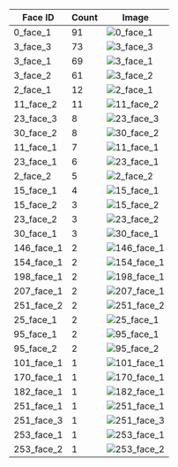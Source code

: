 | Face ID | Count | Image |
| ------- | ----- | ------- |
| 0_face_1 | 91 | ![0_face_1](https://archive.rishabsdrive.workers.dev/1:/faces/0_face_1.jpg)
| 3_face_3 | 73 | ![3_face_3](https://archive.rishabsdrive.workers.dev/1:/faces/3_face_3.jpg)
| 3_face_1 | 69 | ![3_face_1](https://archive.rishabsdrive.workers.dev/1:/faces/3_face_1.jpg)
| 3_face_2 | 61 | ![3_face_2](https://archive.rishabsdrive.workers.dev/1:/faces/3_face_2.jpg)
| 2_face_1 | 12 | ![2_face_1](https://archive.rishabsdrive.workers.dev/1:/faces/2_face_1.jpg)
| 11_face_2 | 11 | ![11_face_2](https://archive.rishabsdrive.workers.dev/1:/faces/11_face_2.jpg)
| 23_face_3 | 8 | ![23_face_3](https://archive.rishabsdrive.workers.dev/1:/faces/23_face_3.jpg)
| 30_face_2 | 8 | ![30_face_2](https://archive.rishabsdrive.workers.dev/1:/faces/30_face_2.jpg)
| 11_face_1 | 7 | ![11_face_1](https://archive.rishabsdrive.workers.dev/1:/faces/11_face_1.jpg)
| 23_face_1 | 6 | ![23_face_1](https://archive.rishabsdrive.workers.dev/1:/faces/23_face_1.jpg)
| 2_face_2 | 5 | ![2_face_2](https://archive.rishabsdrive.workers.dev/1:/faces/2_face_2.jpg)
| 15_face_1 | 4 | ![15_face_1](https://archive.rishabsdrive.workers.dev/1:/faces/15_face_1.jpg)
| 15_face_2 | 3 | ![15_face_2](https://archive.rishabsdrive.workers.dev/1:/faces/15_face_2.jpg)
| 23_face_2 | 3 | ![23_face_2](https://archive.rishabsdrive.workers.dev/1:/faces/23_face_2.jpg)
| 30_face_1 | 3 | ![30_face_1](https://archive.rishabsdrive.workers.dev/1:/faces/30_face_1.jpg)
| 146_face_1 | 2 | ![146_face_1](https://archive.rishabsdrive.workers.dev/1:/faces/146_face_1.jpg)
| 154_face_1 | 2 | ![154_face_1](https://archive.rishabsdrive.workers.dev/1:/faces/154_face_1.jpg)
| 198_face_1 | 2 | ![198_face_1](https://archive.rishabsdrive.workers.dev/1:/faces/198_face_1.jpg)
| 207_face_1 | 2 | ![207_face_1](https://archive.rishabsdrive.workers.dev/1:/faces/207_face_1.jpg)
| 251_face_2 | 2 | ![251_face_2](https://archive.rishabsdrive.workers.dev/1:/faces/251_face_2.jpg)
| 25_face_1 | 2 | ![25_face_1](https://archive.rishabsdrive.workers.dev/1:/faces/25_face_1.jpg)
| 95_face_1 | 2 | ![95_face_1](https://archive.rishabsdrive.workers.dev/1:/faces/95_face_1.jpg)
| 95_face_2 | 2 | ![95_face_2](https://archive.rishabsdrive.workers.dev/1:/faces/95_face_2.jpg)
| 101_face_1 | 1 | ![101_face_1](https://archive.rishabsdrive.workers.dev/1:/faces/101_face_1.jpg)
| 170_face_1 | 1 | ![170_face_1](https://archive.rishabsdrive.workers.dev/1:/faces/170_face_1.jpg)
| 182_face_1 | 1 | ![182_face_1](https://archive.rishabsdrive.workers.dev/1:/faces/182_face_1.jpg)
| 251_face_1 | 1 | ![251_face_1](https://archive.rishabsdrive.workers.dev/1:/faces/251_face_1.jpg)
| 251_face_3 | 1 | ![251_face_3](https://archive.rishabsdrive.workers.dev/1:/faces/251_face_3.jpg)
| 253_face_1 | 1 | ![253_face_1](https://archive.rishabsdrive.workers.dev/1:/faces/253_face_1.jpg)
| 253_face_2 | 1 | ![253_face_2](https://archive.rishabsdrive.workers.dev/1:/faces/253_face_2.jpg)

